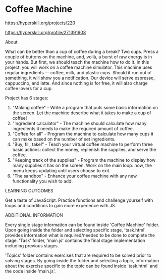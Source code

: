 # Coffee Machine

https://hyperskill.org/projects/220

https://hyperskill.org/profile/271391908

About

What can be better than a cup of coffee during a break? Two cups. Press a couple of buttons on the machine, and, voilà,
a burst of raw energy is in your hands. But first, we should teach the machine how to do it. In this project, you will work on a 
coffee machine simulator. This machine uses regular ingredients — coffee, milk, and plastic cups. Should it run out of something, it will 
show you a notification. Our device will serve espresso, cappuccino, and latte. And since nothing is for free, 
it will also charge coffee lovers for a cup.

Project has 6 stages:

  1. "Making coffee" - Write a program that puts some basic information on the screen. Let the machine describe what it takes to make a cup of coffee!
  2. "Ingredient calculator" - The machine should calculate how many ingredients it needs to make the required amount of coffee. 
  3. "Coffee for all" - Program the machine to calculate how many cups it can make based on the number of set ingredients.
  4. "Buy, fill, take!" - Teach your virtual coffee machine to perform three basic actions: collect the money, replenish the supplies, and serve the coffee. 
  5. "Keeping track of the supplies" - Program the machine to display how many supplies it has on the screen. 
  Work on the main loop: now, the menu keeps updating until users choose to exit. 
  6. "The sandbox" - Enhance your coffee machine with any new functionality you wish to add. 
  
LEARNING OUTCOMES

Get a taste of JavaScript. Practice functions and challenge yourself with loops and conditions to gain more experience with JS.

ADDITIONAL INFORMATION

Every single stage information can be found inside 'Coffee Machine' folder. Upon going inside the folder and 
selecting specific stage, 'task.html' provides information what is required/needed to be done to complete the stage.
'Task' folder, 'main.js' contains the final stage implementation including previous stages.

'Topics' folder contains exercises that are required to be solved prior to solving stages. By going inside the 
folder and selecting a topic, information about the exercise specific to the topic can be found inside 'task.html'
and the code inside 'main.js'.
